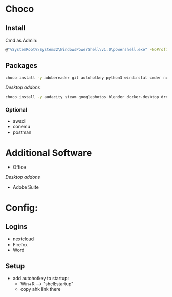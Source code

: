 # Choco

## Install

Cmd as Admin:
```bash
@"%SystemRoot%\System32\WindowsPowerShell\v1.0\powershell.exe" -NoProfile -InputFormat None -ExecutionPolicy Bypass -Command "iex ((New-Object System.Net.WebClient).DownloadString('https://chocolatey.org/install.ps1'))" && SET "PATH=%PATH%;%ALLUSERSPROFILE%\chocolatey\bin"
```

## Packages

```bash
choco install -y adobereader git autohotkey python3 windirstat cmder notepadplusplus irfanview 7zip nextcloud-client everything vlc chrome firefox sharex vscode jdk8
```

*Desktop addons*

```bash
choco install -y audacity steam googlephotos blender docker-desktop dropbox duplicati epicgameslauncher handbrake mumble putty spotify zotero nvidia-display-driver
```


### Optional
- awscli
- conemu
- postman

# Additional Software

- Office

*Desktop addons*
- Adobe Suite

# Config:

## Logins
- nextcloud
- Firefox
- Word

## Setup
- add autohotkey to startup:
    - Win+R --> "shell:startup"
    - copy ahk link there

